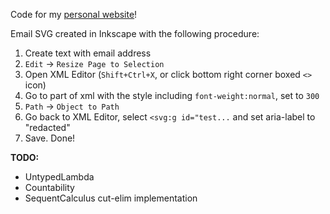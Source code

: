 Code for my [personal website](https://colinmcdonald.org)!

Email SVG created in Inkscape with the following procedure:
1. Create text with email address
2. `Edit` -> `Resize Page to Selection`
3. Open XML Editor (`Shift+Ctrl+X`, or click bottom right corner boxed `<>` icon)
4. Go to part of xml with the style including `font-weight:normal`, set to `300`
5. `Path` -> `Object to Path`
6. Go back to XML Editor, select `<svg:g id="test...` and set aria-label to "redacted"
7. Save. Done!


**TODO:**
- UntypedLambda
- Countability
- SequentCalculus cut-elim implementation
